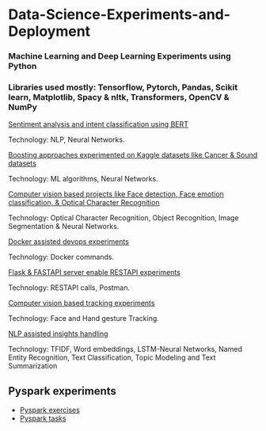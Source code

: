 # Data-Science-Experiments-and-Deployment

### Machine Learning and Deep Learning Experiments using Python 

### Libraries used mostly: Tensorflow, Pytorch, Pandas, Scikit learn, Matplotlib, Spacy & nltk, Transformers, OpenCV & NumPy

[Sentiment analysis and intent classification using BERT](https://github.com/venky88an/Projects-tasks/tree/main/BERT_NLP_tasks)

Technology: NLP, Neural Networks.

[Boosting approaches experimented on Kaggle datasets like Cancer & Sound datasets ](https://github.com/venky88an/Projects-tasks/tree/main/Boosting_approaches)

Technology: ML algorithms, Neural Networks.

[Computer vision based projects like Face detection, Face emotion classification, & Optical Character Recognition](https://github.com/venky88an/Projects-tasks/tree/main/Computer_vision_tasks)

Technology: Optical Character Recognition, Object Recognition, Image Segmentation & Neural Networks.

[Docker assisted devops experiments ](https://github.com/venky88an/Projects-tasks/tree/main/Docker%20experiments)

Technology: Docker commands.

[Flask & FASTAPI server enable RESTAPI experiments](https://github.com/venky88an/Projects-tasks/tree/main/Flask_integrated_image_classification_model)

Technology: RESTAPI calls, Postman.

[Computer vision based tracking experiments](https://github.com/venky88an/Projects-tasks/tree/main/Media_pipe_experiments)

Technology: Face and Hand gesture Tracking.

[NLP assisted insights handling ](https://github.com/venky88an/Projects-tasks/tree/main/NLP_tasks)

Technology: TFIDF, Word embeddings, LSTM-Neural Networks, Named Entity Recognition, Text Classification, Topic Modeling and Text Summarization

## Pyspark experiments

- [Pyspark exercises](https://github.com/venky88an/Projects-tasks/tree/main/Pyspark_exercises_databricks)
- [Pyspark tasks](https://github.com/venky88an/Projects-tasks/tree/main/Pyspark_tasks)

